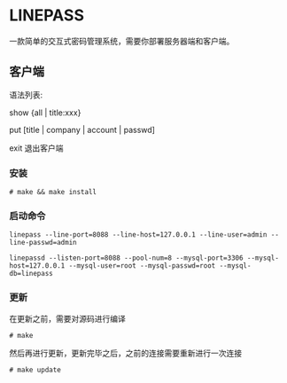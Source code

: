 #  LINEPASS
一款简单的交互式密码管理系统，需要你部署服务器端和客户端。

## 客户端
语法列表:

show {all | title:xxx} 

put [title | company | account | passwd]

exit 退出客户端

### 安装
```
# make && make install
```
### 启动命令
```
linepass --line-port=8088 --line-host=127.0.0.1 --line-user=admin --line-passwd=admin
```

```
linepassd --listen-port=8088 --pool-num=8 --mysql-port=3306 --mysql-host=127.0.0.1 --mysql-user=root --mysql-passwd=root --mysql-db=linepass
```

### 更新
在更新之前，需要对源码进行编译
```
# make
```
然后再进行更新，更新完毕之后，之前的连接需要重新进行一次连接
```
# make update
```
